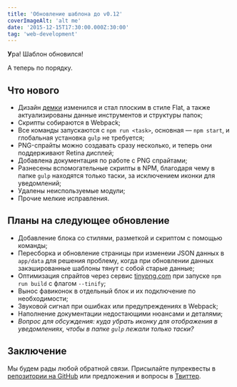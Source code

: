 ```yaml
---
title: 'Обновление шаблона до v0.12'
coverImageAlt: 'alt me'
date: '2015-12-15T17:30:00.000Z:30:00'
tag: 'web-development'
---
```


**У**ра! Шаблон обновился!

А теперь по порядку.

## Что нового

* Дизайн [демки](http://cpt.csssr.ru/) изменился и стал плоским в стиле Flat, а также актуализированы данные инструментов и структуры папок;
* Скрипты собираются в Webpack;
* Все команды запускаются с `npm run <task>`, основная — `npm start`, и глобальная установка `gulp` не требуется;
* PNG-спрайты можно создавать сразу несколько, и теперь они поддерживают Retina дисплей;
* Добавлена документация по работе с PNG спрайтами;
* Разнесены вспомогательные скрипты в NPM, благодаря чему в папке `gulp` находятся только таски, за исключением иконки для уведомлений;
* Удалены неиспользуемые модули;
* Прочие мелкие исправления.

## Планы на следующее обновление
* Добавление блока со стилями, разметкой и скриптом с помощью команды;
* Пересборка и обновление страницы при изменеии JSON данных в `app/data` для решения проблему, когда при обновлении данных закэшированные шаблоны тянут с собой старые данные;
* Оптимизация спрайтов через сервис [tinypng.com](https://tinypng.com/) при запуске `npm run build` с флагом `--tinify`;
* Вынос фавиконок в отдельный блок и их подключение по необходимости;
* Звуковой сигнал при ошибках или предупреждениях в Webpack;
* Наполнение документации недостающими нюансами и деталями;
* *Вопрос для обсуждения: куда убрать иконку для отображения в уведомлениях, чтобы в папке `gulp` лежали только таски?*

## Заключение
Мы будем рады любой обратной связи. Присылайте пулреквесты в [репозитории на GitHub](https://github.com/CSSSR/csssr-project-template) или предложения и вопросы в [Твиттер](https://twitter.com/csssr_dev).
